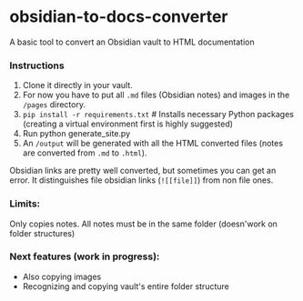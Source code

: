 # obsidian-to-docs-converter
A basic tool to convert an Obsidian vault to HTML documentation

### Instructions
1) Clone it directly in your vault.
2) For now you have to put all `.md` files (Obsidian notes) and images in the `/pages` directory.
2) `pip install -r requirements.txt` # Installs necessary Python packages (creating a virtual environment first is highly suggested)
3)  Run python generate_site.py
4) An `/output` will be generated with all the HTML converted files (notes are converted from `.md` to `.html`).

Obsidian links are pretty well converted, but sometimes you can get an error. It distinguishes file obsidian links (`![[file]]`) from non file ones.

### Limits:
Only copies notes. All notes must be in the same folder (doesn'work on folder structures)

### Next features (work in progress):
- Also copying images
- Recognizing and copying vault's entire folder structure
